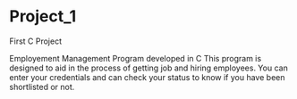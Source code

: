 # Project_1
First C Project

Employement Management Program developed in C
This program is designed to aid in the process of getting job and hiring employees.
You can enter your credentials and can check your status to know if you have been shortlisted or not.
